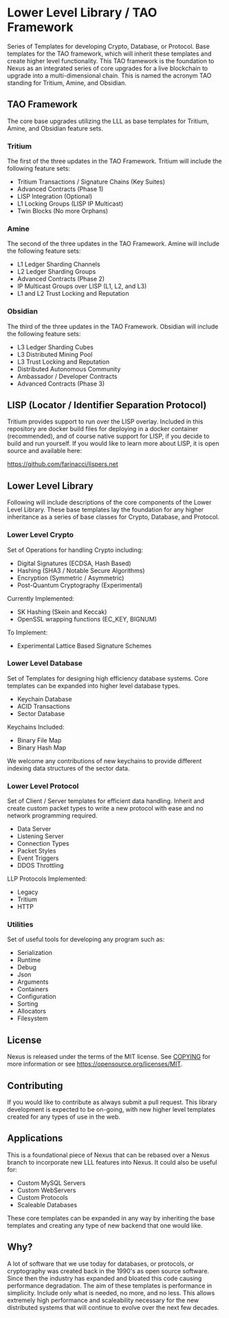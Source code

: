 # Lower Level Library / TAO Framework

Series of Templates for developing Crypto, Database, or Protocol. Base templates for the TAO framework, which will inherit these templates and create higher level functionality. This TAO framework is the foundation to Nexus as an integrated series of core upgrades for a live blockchain to upgrade into a multi-dimensional chain. This is named the acronym TAO standing for Tritium, Amine, and Obsidian.


## TAO Framework

The core base upgrades utilizing the LLL as base templates for Tritium, Amine, and Obsidian feature sets.

### Tritium

The first of the three updates in the TAO Framework. Tritium will include the following feature sets:

* Tritium Transactions / Signature Chains (Key Suites)
* Advanced Contracts (Phase 1)
* LISP Integration (Optional)
* L1 Locking Groups (LISP IP Multicast)
* Twin Blocks (No more Orphans)

### Amine

The second of the three updates in the TAO Framework. Amine will include the following feature sets:

* L1 Ledger Sharding Channels
* L2 Ledger Sharding Groups
* Advanced Contracts (Phase 2)
* IP Multicast Groups over LISP (L1, L2, and L3)
* L1 and L2 Trust Locking and Reputation

### Obsidian

The third of the three updates in the TAO Framework. Obsidian will include the following feature sets:

* L3 Ledger Sharding Cubes
* L3 Distributed Mining Pool
* L3 Trust Locking and Reputation
* Distributed Autonomous Community
* Ambassador / Developer Contracts
* Advanced Contracts (Phase 3)


## LISP (Locator / Identifier Separation Protocol)

Tritium provides support to run over the LISP overlay. Included in this repository are docker build files for deploying in a docker container (recommended), and of course native support for LISP, if you decide to build and run yourself. If you would like to learn more about LISP, it is open source and available here:

https://github.com/farinacci/lispers.net


## Lower Level Library

Following will include descriptions of the core components of the Lower Level Library. These base templates lay the foundation for any higher inheritance as a series of base classes for Crypto, Database, and Protocol.

### Lower Level Crypto

Set of Operations for handling Crypto including:

* Digital Signatures (ECDSA, Hash Based)
* Hashing (SHA3 / Notable Secure Algorithms)
* Encryption (Symmetric / Asymmetric)
* Post-Quantum Cryptography (Experimental)

Currently Implemented:

* SK Hashing (Skein and Keccak)
* OpenSSL wrapping functions (EC_KEY, BIGNUM)

To Implement:

* Experimental Lattice Based Signature Schemes


### Lower Level Database

Set of Templates for designing high efficiency database systems. Core templates can be expanded into higher level database types.

* Keychain Database
* ACID Transactions
* Sector Database

Keychains Included:

* Binary File Map
* Binary Hash Map

We welcome any contributions of new keychains to provide different indexing data structures of the sector data.

### Lower Level Protocol

Set of Client / Server templates for efficient data handling. Inherit and create custom packet types to write a new protocol with ease and no network programming required.

* Data Server
* Listening Server
* Connection Types
* Packet Styles
* Event Triggers
* DDOS Throttling

LLP Protocols Implemented:

* Legacy
* Tritium
* HTTP


### Utilities

Set of useful tools for developing any program such as:

* Serialization
* Runtime
* Debug
* Json
* Arguments
* Containers
* Configuration
* Sorting
* Allocators
* Filesystem


## License

Nexus is released under the terms of the MIT license. See [COPYING](COPYING.MD) for more
information or see https://opensource.org/licenses/MIT.


## Contributing
If you would like to contribute as always submit a pull request. This library development is expected to be on-going, with new higher level templates created for any types of use in the web.


## Applications
This is a foundational piece of Nexus that can be rebased over a Nexus branch to incorporate new LLL features into Nexus. It could also be useful for:

* Custom MySQL Servers
* Custom WebServers
* Custom Protocols
* Scaleable Databases

These core templates can be expanded in any way by inheriting the base templates and creating any type of new backend that one would like.


## Why?
A lot of software that we use today for databases, or protocols, or cryptography was created back in the 1990's as open source software. Since then the industry has expanded and bloated this code causing performance degradation. The aim of these templates is performance in simplicity. Include only what is needed, no more, and no less. This allows extremely high performance and scaleability necessary for the new distributed systems that will continue to evolve over the next few decades.
